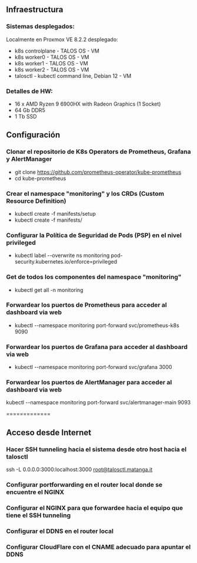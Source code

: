 ## Infraestructura

### Sistemas desplegados:
Localmente en Proxmox VE 8.2.2 desplegado:
- k8s controlplane - TALOS OS - VM
- k8s worker0 - TALOS OS - VM
- k8s worker1 - TALOS OS - VM
- k8s worker2 - TALOS OS - VM
- talosctl - kubectl command line, Debian 12 - VM

### Detalles de HW:
- 16 x AMD Ryzen 9 6900HX with Radeon Graphics (1 Socket)
- 64 Gb DDR5 
- 1 Tb SSD

## Configuración

### Clonar el repositorio de K8s Operators de Prometheus, Grafana y AlertManager
- git clone https://github.com/prometheus-operator/kube-prometheus
- cd kube-prometheus

### Crear el namespace "monitoring" y los CRDs (Custom Resource Definition)
- kubectl create -f manifests/setup
- kubectl create -f manifests/

### Configurar la Política de Seguridad de Pods (PSP) en el nivel privileged
- kubectl label --overwrite ns monitoring pod-security.kubernetes.io/enforce=privileged

### Get de todos los componentes del namespace "monitoring"
- kubectl get all -n monitoring

### Forwardear los puertos de Prometheus para acceder al dashboard via web
- kubectl --namespace monitoring port-forward svc/prometheus-k8s 9090

### Forwardear los puertos de Grafana para acceder al dashboard via web
- kubectl --namespace monitoring port-forward svc/grafana 3000

### Forwardear los puertos de AlertManager para acceder al dashboard via web
kubectl --namespace monitoring port-forward svc/alertmanager-main 9093

=============

## Acceso desde Internet

### Hacer SSH tunneling hacia el sistema desde otro host hacia el talosctl
ssh -L 0.0.0.0:3000:localhost:3000 root@talosctl.matanga.it

### Configurar portforwarding en el router local donde se encuentre el NGINX

### Configurar el NGINX para que forwardee hacia el equipo que tiene el SSH tunneling

### Configurar el DDNS en el router local

### Configurar CloudFlare con el CNAME adecuado para apuntar el DDNS
